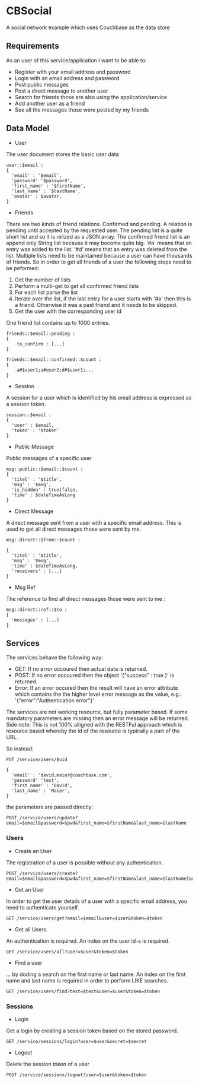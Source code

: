 # CBSocial

A social network example which uses Couchbase as the data store

## Requirements

As an user of this service/application I want to be able to:

* Register with your email address and password
* Login with an email address and password
* Post public messages
* Post a direct message to another user
* Search for friends those are also using the application/service
* Add another user as a friend
* See all the messages those were posted by my friends

## Data Model

* User

The user document stores the basic user data

```
user::$email :
{
  'email' : '$email',
  'password' '$password',
  'first_name' : '$firstName',
  'last_name' : '$lastName',
  'avatar' : $avatar,
}
```

* Friends

There are two kinds of friend relations. Confirmed and pending. A relation is pending until accepted by the requested user. The pending list is a quite short list and so it is relized as a JSON array. The confirmed friend list is an append only String list because it may become quite big. '#a' means that an entry was added to the list.  '#d' means that an entry was deleted from the list. Multiple lists need to be maintained because a user can have thousands of friends. So in order to get all friends of a user the following steps need to be peformed:

1. Get the number of lists 
2. Perform a multi-get to get all confirmed friend lists
3. For each list parse the list
4. Iterate over the list, if the last entry for a user starts with '#a' then this is a friend. Otherwise it was a past friend and it needs to be skipped.
5. Get the user with the corresponding user id

One friend list contains up to 1000 entries.

```
friends::$email::pending :
{
    to_confirm : [...]
}

friends::$email::confirmed::$count :
{
    a#$user1;a#user2;d#$user1;...
}
```

* Session

A session for a user which is identified by his email address is expressed as a session token.

```
session::$email :
{
  'user' : $email,
  'token' : '$token'
}
```

* Public Message

Public messages of a specific user

```
msg::public::$email::$count :
{
  'titel' : '$title',
  'msg' : '$msg',
  'is_hidden' : true|false,
  'time' : $dateTimeAsLong
}
```

* Direct Message

A direct message sent from a user with a specific email address. This is used to get all direct messages those were sent by me.

```
msg::direct::$from::$count :

{
  'titel' : '$title',
  'msg' : '$msg',
  'time' : $dateTimeAsLong,
  'receivers' : [...]
}
```

* Msg Ref

The reference to find all direct messages those were sent to me :

```
msg::direct::ref::$to :
{
  'messages' : [...]
}
```

## Services

The services behave the following way:

* GET: If no error occoured then actual data is returned.
* POST: If no error occoured then the object '{"success" : true }' is returned.
* Error: If an error occured then the result will have an error attribute which contains the the higher level error message as the value, e.g.: '{"error":"Authentication error"}' 

The services are not working resource, but fully parameter based. If some mandatory parameters are missing then an error message will be returned. Side note: This is not 100% alligned with the RESTFul approach which is resource based whereby the id of the resource is typically a part of the URL.

So instead:

```
PUT /service/users/$uid

{
  'email' : 'david.maier@couchbase.com',
  'password' 'test',
  'first_name' : 'David',
  'last_name' : 'Maier',
}
```

the parameters are passed directly:

```
POST /service/users/update?email=$email&password=$pwd&first_name=$firstName&last_name=$lastName
```

### Users

* Create an User

The registration of a user is possible without any authentication.

```
POST /service/users/create?email=$email&password=$pwd&first_name=$firstName&last_name=$lastName[&avatar=$avatar]
```

* Get an User

In order to get the user details of a user with a specific email address, you need to authenticate yourself.

```
GET /service/users/get?email=$email&user=$user&token=$token
```

* Get all Users. 

An authentication is required. An index on the user id-s is required.

```
GET /service/users/all?user=$user&token=$token
```

* Find a user 

... by doding a search on the first name or last name. An index on the first name and last name is required in order to perform LIKE searches.

```
GET /service/users/find?text=$text&user=$user&token=$token
```

### Sessions

* Login

Get a login by creating a session token based on the stored password.

```
GET /service/sessions/login?user=$user&secret=$secret
```

* Logout

Delete the session token of a user

```
POST /service/sessions/logout?user=$user&token=$token
```


